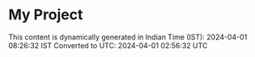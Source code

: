 # My Project

This content is dynamically generated in Indian Time (IST): 2024-04-01 08:26:32 IST
Converted to UTC: 2024-04-01 02:56:32 UTC
